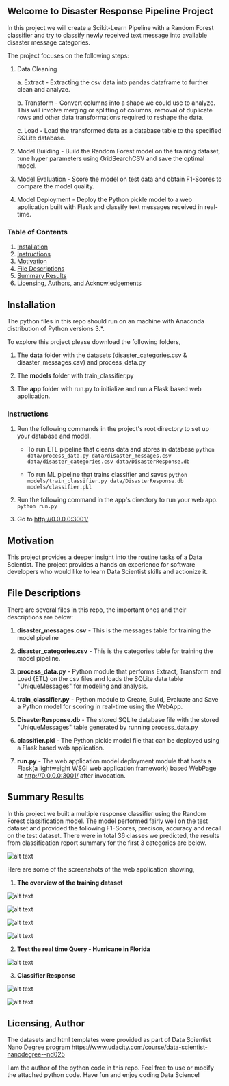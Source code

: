 ## Welcome to Disaster Response Pipeline Project

In this project we will create a Scikit-Learn Pipeline with a Random Forest classifier and try to classify newly received text message into available disaster message categories. 

The project focuses on the following steps:

1. Data Cleaning

	a. Extract      - Extracting the csv data into pandas dataframe to further clean and analyze.

	b. Transform    - Convert columns into a shape we could use to analyze. This will involve merging or splitting of columns,		removal of duplicate rows and other data transformations required to reshape the data.

	c. Load         - Load the transformed data as a database table to the specified SQLite database.
	
2. Model Building   - Build the Random Forest model on the training dataset, tune hyper parameters using GridSearchCSV and save the optimal model.

3. Model Evaluation - Score the model on test data and obtain F1-Scores to compare the model quality.

4. Model Deployment - Deploy the Python pickle model to a web application built with Flask and classify text messages received in real-time.

### Table of Contents

1. [Installation](#installation)
2. [Instructions](#instructions)
2. [Motivation](#motivation)
3. [File Descriptions](#files)
4. [Summary Results](#summaryresults)
5. [Licensing, Authors, and Acknowledgements](#licensing)

## Installation <a name="installation"></a>

The python files in this repo should run on an machine with Anaconda distribution of Python versions 3.*.

To explore this project please download the following folders,

1. The **data** folder with the datasets (disaster_categories.csv & disaster_messages.csv) and process_data.py

2. The **models** folder with train_classifier.py

3. The **app** folder with run.py to initialize and run a Flask based web application.

### Instructions <a name="instructions"></a>

1. Run the following commands in the project's root directory to set up your database and model.

    - To run ETL pipeline that cleans data and stores in database
        `python data/process_data.py data/disaster_messages.csv data/disaster_categories.csv data/DisasterResponse.db`
		
    - To run ML pipeline that trains classifier and saves
        `python models/train_classifier.py data/DisasterResponse.db models/classifier.pkl`

2. Run the following command in the app's directory to run your web app.
    `python run.py`

3. Go to http://0.0.0.0:3001/


## Motivation<a name="motivation"></a>

This project provides a deeper insight into the routine tasks of a Data Scientist. The project provides a hands on experience for software developers who would like to learn Data Scientist skills and actionize it.
    
## File Descriptions <a name="files"></a>

There are several files in this repo, the important ones and their descriptions are below:

1. **disaster_messages.csv** - This is the messages table for training the model pipeline
				
2. **disaster_categories.csv** - This is the categories table for training the model pipeline.

3. **process_data.py** - Python module that performs Extract, Transform and Load (ETL) on the csv files and loads the SQLite data table "UniqueMessages" for modeling and analysis.

4. **train_classifier.py** - Python module to Create, Build, Evaluate and Save a Python model for scoring in real-time using the WebApp.

5. **DisasterResponse.db** - The stored SQLite database file with the stored "UniqueMessages" table generated by running process_data.py

6. **classifier.pkl** - The Python pickle model file that can be deployed using a Flask based web application.

7. **run.py** - The web application model deployment module that hosts a Flask(a lightweight WSGI web application framework) based WebPage at http://0.0.0.0:3001/ after invocation.
			   
## Summary Results<a name="results"></a>

In this project we built a multiple response classifier using the Random Forest classification model. The model performed fairly well on the test dataset and provided the following F1-Scores, precison, accuracy and recall on the test dataset. There were in total 36 classes we predicted, the results from classification report summary for the  first 3 categories are below. 

![alt text](Images/F-1Scores.PNG "F-1Scores of first 3 categories")

Here are some of the screenshots of the web application showing, 

1. **The overview of the training dataset**

![alt text](Images/Overview_TrainingData_1.PNG "Overview 1")

![alt text](Images/Overview_TrainingData_2.PNG "Overview 2")

![alt text](Images/Overview_TrainingData_3.PNG "Overview 3")

![alt text](Images/Overview_TrainingData_4.PNG "Overview 4")

2. **Test the real time Query - Hurricane in Florida**

![alt text](Images/Query.PNG "Query")

3. **Classifier Response**

![alt text](Images/Response1.PNG "Response1")

![alt text](Images/Response2.PNG "Response2")

## Licensing, Author<a name="licensing"></a>

The datasets and html templates were provided as part of Data Scientist Nano Degree program https://www.udacity.com/course/data-scientist-nanodegree--nd025

I am the author of the python code in this repo. Feel free to use or modify the attached python code. Have fun and enjoy coding Data Science!

